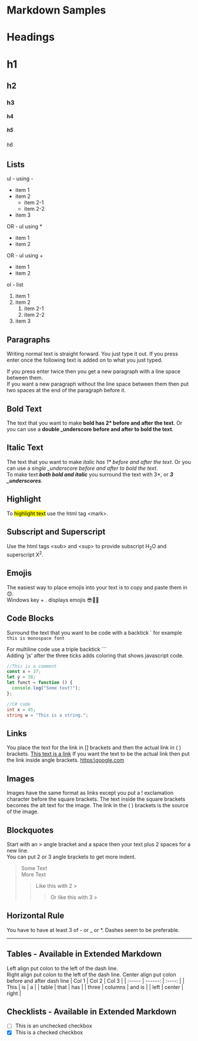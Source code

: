 # Markdown Samples

# Headings

# h1

## h2

### h3

#### h4

##### h5

###### h6

## Lists

ul - using -

- item 1
- item 2
  - item 2-1
  - item 2-2
- item 3

OR - ul using \*

- item 1
- item 2

OR - ul using +

- item 1
- item 2

ol - list

1. item 1
2. item 2
   1. item 2-1
   2. item 2-2
3. item 3

## Paragraphs

Writing normal text is straight forward. You just type it out.
If you press enter once the following text is added on to what you just typed.

If you press enter twice then you get a new paragraph with a line space between them.  
If you want a new paragraph without the line space between them then put two spaces at the end of the paragraph before it.

## Bold Text

The text that you want to make **bold has 2\* before and after the text**. Or you can use a **double \_underscore before and after to bold the text**.

## Italic Text

The text that you want to make _italic has 1\* before and after the text_. Or you can use a _single \_underscore before and after to bold the text_.  
To make text **_both bold and italic_** you surround the text with 3\*, or **_3 \_underscores_**.

## Highlight

To <mark>highlight text</mark> use the html tag \<mark\>.

## Subscript and Superscript

Use the html tags \<sub\> and \<sup\> to provide subscript H<sub>2</sub>O and superscript X<sup>2</sup>.

## Emojis

The easiest way to place emojis into your text is to copy and paste them in😊.  
Windows key + . displays emojis 😎👴🍕

## Code Blocks

Surround the text that you want to be code with a backtick \` for example `this is monospace font`

For multiline code use a triple backtick \```  
Adding \'js\' after the three ticks adds coloring that shows javascript code.

```js
//This is a comment
const x = 37;
let y = 38;
let funct = function () {
  console.log("Some text!");
};
```

```c#
//C# code
int x = 45;
string w = "This is a string.";
```

## Links

You place the text for the link in [] brackets and then the actual link in \( \) brackets.
[This text is a link](https://google.com)
If you want the text to be the actual link then put the link inside angle brackets. <https:\google.com>

## Images

Images have the same format as links except you put a ! exclamation character before the square brackets. The text inside the square brackets becomes the alt text for the image. The link in the \( \) brackets is the source of the image.

## Blockquotes

Start with an \> angle bracket and a space then your text plus 2 spaces for a new line.  
You can put 2 or 3 angle brackets to get more indent.

> Some Text  
> More Text
>
> > Like this with 2 \>
> >
> > > Or like this with 3 \>

## Horizontal Rule

You have to have at least 3 of - or \_ or \*. Dashes seem to be preferable.

---

## Tables - Available in Extended Markdown

Left align put colon to the left of the dash line.  
Right align put colon to the left of the dash line.
Center align put colon before and after dash line
| Col 1 | Col 2 | Col 3 |
| :----- | ------: | :----: |
| This | is | a |
| table | that | has |
| three | columns | and is |
| left | center | right |

## Checklists - Available in Extended Markdown

- [ ] This is an unchecked checkbox
- [x] This is a checked checkbox
